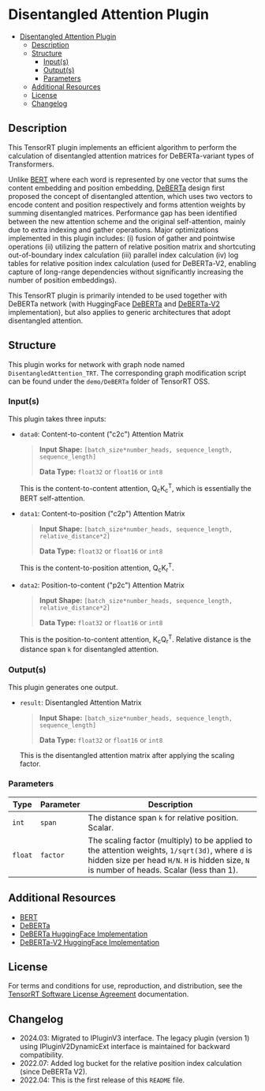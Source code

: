 # Disentangled Attention Plugin

- [Disentangled Attention Plugin](#disentangled-attention-plugin)
  - [Description](#description)
  - [Structure](#structure)
    - [Input(s)](#inputs)
    - [Output(s)](#outputs)
    - [Parameters](#parameters)
  - [Additional Resources](#additional-resources)
  - [License](#license)
  - [Changelog](#changelog)

## Description
This TensorRT plugin implements an efficient algorithm to perform the calculation of disentangled attention matrices for DeBERTa-variant types of Transformers.

Unlike [BERT](https://arxiv.org/abs/1810.04805) where each word is represented by one vector that sums the content embedding and position embedding, [DeBERTa](https://arxiv.org/abs/2006.03654) design first proposed the concept of disentangled attention, which uses two vectors to encode content and position respectively and forms attention weights by summing disentangled matrices. Performance gap has been identified between the new attention scheme and the original self-attention, mainly due to extra indexing and gather operations. Major optimizations implemented in this plugin includes: (i) fusion of gather and pointwise operations (ii) utilizing the pattern of relative position matrix and shortcuting out-of-boundary index calculation (iii) parallel index calculation (iv) log tables for relative position index calculation (used for DeBERTa-V2, enabling capture of long-range dependencies without significantly increasing the number of position embeddings).

This TensorRT plugin is primarily intended to be used together with DeBERTa network (with HuggingFace [DeBERTa](https://huggingface.co/docs/transformers/model_doc/deberta) and [DeBERTa-V2](https://huggingface.co/docs/transformers/model_doc/deberta-v2) implementation), but also applies to generic architectures that adopt disentangled attention.

## Structure
This plugin works for network with graph node named `DisentangledAttention_TRT`. The corresponding graph modification script can be found under the `demo/DeBERTa` folder of TensorRT OSS.

### Input(s)
This plugin takes three inputs:

* `data0`: Content-to-content ("c2c") Attention Matrix

  > **Input Shape:** `[batch_size*number_heads, sequence_length, sequence_length]`
  >
  > **Data Type:** `float32` or `float16` or `int8`

  This is the content-to-content attention, Q<sub>c</sub>K<sub>c</sub><sup>T</sup>, which is essentially the BERT self-attention.

* `data1`: Content-to-position ("c2p") Attention Matrix

  > **Input Shape:** `[batch_size*number_heads, sequence_length, relative_distance*2]`
  >
  > **Data Type:** `float32` or `float16` or `int8`

  This is the content-to-position attention, Q<sub>c</sub>K<sub>r</sub><sup>T</sup>.

* `data2`: Position-to-content ("p2c") Attention Matrix

  > **Input Shape:** `[batch_size*number_heads, sequence_length,  relative_distance*2]`
  >
  > **Data Type:** `float32` or `float16` or `int8`

   This is the position-to-content attention, K<sub>c</sub>Q<sub>r</sub><sup>T</sup>. Relative distance is the distance span `k` for disentangled attention.

### Output(s)
This plugin generates one output.

* `result`: Disentangled Attention Matrix

  > **Input Shape:** `[batch_size*number_heads, sequence_length, sequence_length]`
  >
  > **Data Type:** `float32` or `float16` or `int8`

  This is the disentangled attention matrix after applying the scaling factor.

### Parameters
| Type     | Parameter                | Description
|----------|--------------------------|--------------------------------------------------------
|`int`   |`span`      | The distance span `k` for relative position. Scalar.
|`float`   |`factor`           | The scaling factor (multiply) to be applied to the attention weights, `1/sqrt(3d)`, where `d` is hidden size per head `H/N`. `H` is hidden size, `N` is number of heads. Scalar (less than 1).

## Additional Resources
- [BERT](https://arxiv.org/abs/1810.04805)
- [DeBERTa](https://arxiv.org/abs/2006.03654)
- [DeBERTa HuggingFace Implementation](https://github.com/huggingface/transformers/tree/main/src/transformers/models/deberta)
- [DeBERTa-V2 HuggingFace Implementation](https://github.com/huggingface/transformers/tree/main/src/transformers/models/deberta_v2)

## License
For terms and conditions for use, reproduction, and distribution, see the [TensorRT Software License Agreement](https://docs.nvidia.com/deeplearning/sdk/tensorrt-sla/index.html)
documentation.

## Changelog
- 2024.03: Migrated to IPluginV3 interface. The legacy plugin (version 1) using IPluginV2DynamicExt interface is maintained for backward compatibility.
- 2022.07: Added log bucket for the relative position index calculation (since DeBERTa V2).
- 2022.04: This is the first release of this `README` file.
